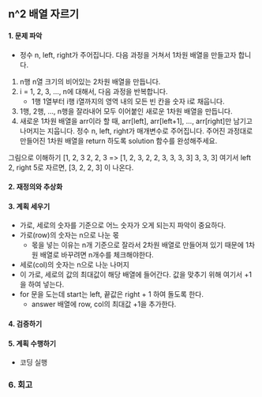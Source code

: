 ## n^2 배열 자르기
#### 1. 문제 파악
- 정수 n, left, right가 주어집니다. 다음 과정을 거쳐서 1차원 배열을 만들고자 합니다.
1. n행 n열 크기의 비어있는 2차원 배열을 만듭니다. 
2. i = 1, 2, 3, ..., n에 대해서, 다음 과정을 반복합니다. 
   - 1행 1열부터 i행 i열까지의 영역 내의 모든 빈 칸을 숫자 i로 채웁니다.
3. 1행, 2행, ..., n행을 잘라내어 모두 이어붙인 새로운 1차원 배열을 만듭니다. 
4. 새로운 1차원 배열을 arr이라 할 때, arr[left], arr[left+1], ..., arr[right]만 남기고 나머지는 지웁니다.
정수 n, left, right가 매개변수로 주어집니다. 주어진 과정대로 만들어진 1차원 배열을 return 하도록 solution 함수를 완성해주세요.

그림으로 이해하기
[1, 2, 3
 2, 2, 3    => [1, 2, 3, 2, 2, 3, 3, 3, 3]
 3, 3, 3]
여기서 left 2, right 5로 자르면, [3, 2, 2, 3] 이 나온다.
#### 2. 재정의와 추상화
#### 3. 계획 세우기
- 가로, 세로의 숫자를 기준으로 어느 숫자가 오게 되는지 파악이 중요하다.
- 가로(row)의 숫자는 n으로 나눈 몫
  - 몫을 넣는 이유는 n개 기준으로 잘라서 2차원 배열로 만들어져 있기 때문에 1차원 배열로 바꾸려면 n개수를 체크해야한다.
- 세로(col)의 숫자는 n으로 나눈 나머지
- 이 가로, 세로의 값의 최대값이 해당 배열에 들어간다. 값을 맞추기 위해 여기서 +1을 하여 넣는다.
- for 문을 도는데 start는 left, 끝값은 right + 1 하여 돌도록 한다.
  - answer 배열에 row, col의 최대값 +1을 추가한다.
#### 4. 검증하기
#### 5. 계획 수행하기
- 코딩 실행

### 6. 회고
